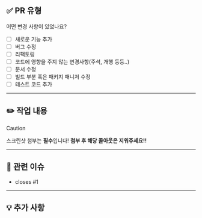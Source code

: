 ## ✅ PR 유형
어떤 변경 사항이 있었나요?

- [ ] 새로운 기능 추가
- [ ] 버그 수정
- [ ] 리팩토링
- [ ] 코드에 영향을 주지 않는 변경사항(주석, 개행 등등..)
- [ ] 문서 수정
- [ ] 빌드 부분 혹은 패키지 매니저 수정
- [ ] 테스트 코드 추가

---

## ✏️ 작업 내용
> [!CAUTION]
> 스크린샷 첨부는 **필수**입니다!
> **첨부 후 해당 콜아웃은 지워주세요!!**

---

## 🔗 관련 이슈
- closes #1

---

## 💡 추가 사항
